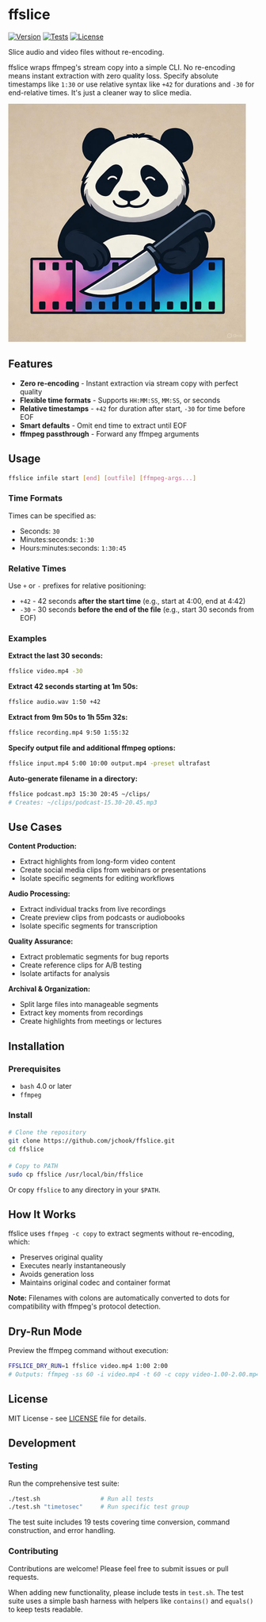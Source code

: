 # ffslice

[![Version](https://img.shields.io/badge/version-1.0.0-green.svg)](https://github.com/jchook/ffslice/releases)
[![Tests](https://img.shields.io/badge/tests-passing-brightgreen.svg)](test.sh)
[![License](https://img.shields.io/badge/license-MIT-blue.svg)](LICENSE)

Slice audio and video files without re-encoding.

ffslice wraps ffmpeg's stream copy into a simple CLI. No re-encoding means instant extraction with zero quality loss. Specify absolute timestamps like `1:30` or use relative syntax like `+42` for durations and `-30` for end-relative times. It's just a cleaner way to slice media.

<img src="https://raw.githubusercontent.com/jchook/ffslice/main/assets/ffslice.jpg" width="480" />

## Features

- **Zero re-encoding** - Instant extraction via stream copy with perfect quality
- **Flexible time formats** - Supports `HH:MM:SS`, `MM:SS`, or seconds
- **Relative timestamps** - `+42` for duration after start, `-30` for time before EOF
- **Smart defaults** - Omit end time to extract until EOF
- **ffmpeg passthrough** - Forward any ffmpeg arguments

## Usage

```sh
ffslice infile start [end] [outfile] [ffmpeg-args...]
```

### Time Formats

Times can be specified as:
- Seconds: `30`
- Minutes:seconds: `1:30`
- Hours:minutes:seconds: `1:30:45`

### Relative Times

Use `+` or `-` prefixes for relative positioning:
- `+42` - 42 seconds **after the start time** (e.g., start at 4:00, end at 4:42)
- `-30` - 30 seconds **before the end of the file** (e.g., start 30 seconds from EOF)

### Examples

**Extract the last 30 seconds:**
```sh
ffslice video.mp4 -30
```

**Extract 42 seconds starting at 1m 50s:**
```sh
ffslice audio.wav 1:50 +42
```

**Extract from 9m 50s to 1h 55m 32s:**
```sh
ffslice recording.mp4 9:50 1:55:32
```

**Specify output file and additional ffmpeg options:**
```sh
ffslice input.mp4 5:00 10:00 output.mp4 -preset ultrafast
```

**Auto-generate filename in a directory:**
```sh
ffslice podcast.mp3 15:30 20:45 ~/clips/
# Creates: ~/clips/podcast-15.30-20.45.mp3
```

## Use Cases

**Content Production:**
- Extract highlights from long-form video content
- Create social media clips from webinars or presentations
- Isolate specific segments for editing workflows

**Audio Processing:**
- Extract individual tracks from live recordings
- Create preview clips from podcasts or audiobooks
- Isolate specific segments for transcription

**Quality Assurance:**
- Extract problematic segments for bug reports
- Create reference clips for A/B testing
- Isolate artifacts for analysis

**Archival & Organization:**
- Split large files into manageable segments
- Extract key moments from recordings
- Create highlights from meetings or lectures

## Installation

### Prerequisites

- `bash` 4.0 or later
- `ffmpeg`

### Install

```sh
# Clone the repository
git clone https://github.com/jchook/ffslice.git
cd ffslice

# Copy to PATH
sudo cp ffslice /usr/local/bin/ffslice
```

Or copy `ffslice` to any directory in your `$PATH`.

## How It Works

ffslice uses `ffmpeg -c copy` to extract segments without re-encoding, which:
- Preserves original quality
- Executes nearly instantaneously
- Avoids generation loss
- Maintains original codec and container format

**Note:** Filenames with colons are automatically converted to dots for compatibility with ffmpeg's protocol detection.

## Dry-Run Mode

Preview the ffmpeg command without execution:

```sh
FFSLICE_DRY_RUN=1 ffslice video.mp4 1:00 2:00
# Outputs: ffmpeg -ss 60 -i video.mp4 -t 60 -c copy video-1.00-2.00.mp4
```

## License

MIT License - see [LICENSE](LICENSE) file for details.

## Development

### Testing

Run the comprehensive test suite:

```sh
./test.sh                 # Run all tests
./test.sh "timetosec"     # Run specific test group
```

The test suite includes 19 tests covering time conversion, command construction, and error handling.

### Contributing

Contributions are welcome! Please feel free to submit issues or pull requests.

When adding new functionality, please include tests in `test.sh`. The test suite uses a simple bash harness with helpers like `contains()` and `equals()` to keep tests readable.
